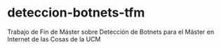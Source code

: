 # deteccion-botnets-tfm
Trabajo de Fin de Máster sobre Detección de Botnets para el Máster en Internet de las Cosas de la UCM
